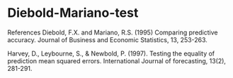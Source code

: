 # Diebold-Mariano-test


References
Diebold, F.X. and Mariano, R.S. (1995) Comparing predictive accuracy. Journal of Business and Economic Statistics, 13, 253-263.

Harvey, D., Leybourne, S., & Newbold, P. (1997). Testing the equality of prediction mean squared errors. International Journal of forecasting, 13(2), 281-291.
